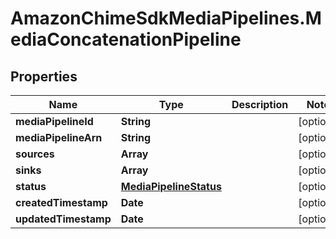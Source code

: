 # AmazonChimeSdkMediaPipelines.MediaConcatenationPipeline

## Properties

Name | Type | Description | Notes
------------ | ------------- | ------------- | -------------
**mediaPipelineId** | **String** |  | [optional] 
**mediaPipelineArn** | **String** |  | [optional] 
**sources** | **Array** |  | [optional] 
**sinks** | **Array** |  | [optional] 
**status** | [**MediaPipelineStatus**](MediaPipelineStatus.md) |  | [optional] 
**createdTimestamp** | **Date** |  | [optional] 
**updatedTimestamp** | **Date** |  | [optional] 


